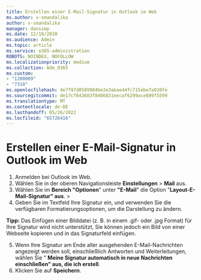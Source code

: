 ```yaml
---
title: Erstellen einer E-Mail-Signatur in Outlook im Web
ms.author: v-smandalika
author: v-smandalika
manager: dansimp
ms.date: 12/18/2020
ms.audience: Admin
ms.topic: article
ms.service: o365-administration
ROBOTS: NOINDEX, NOFOLLOW
ms.localizationpriority: medium
ms.collection: Adm_O365
ms.custom:
- "1200009"
- "7310"
ms.openlocfilehash: 4e7f97d0589984be2e3abae44fc715ebe7a020fe
ms.sourcegitcommit: de17cf643683f8406831eecaf6299ace609f5599
ms.translationtype: MT
ms.contentlocale: de-DE
ms.lasthandoff: 05/26/2022
ms.locfileid: "65726416"
---
```

# <a name="create-an-email-signature-in-outlook-on-the-web"></a>Erstellen einer E-Mail-Signatur in Outlook im Web

1. Anmelden bei Outlook im Web.
2. Wählen Sie in der oberen Navigationsleiste **Einstellungen** >  **Mail** aus.
3. Wählen Sie im **Bereich "Optionen**" unter **"E-Mail**" die Option "**Layout-E-Mail-Signatur" aus**. > 
4. Geben Sie im Textfeld Ihre Signatur ein, und verwenden Sie die verfügbaren Formatierungsoptionen, um die Darstellung zu ändern.

**Tipp:** Das Einfügen einer Bilddatei (z. B. in einem .gif- oder .jpg Format) für Ihre Signatur wird nicht unterstützt, Sie können jedoch ein Bild von einer Webseite kopieren und in das Signaturfeld einfügen.

5. Wenn Ihre Signatur am Ende aller ausgehenden E-Mail-Nachrichten angezeigt werden soll, einschließlich Antworten und Weiterleitungen, wählen Sie " **Meine Signatur automatisch in neue Nachrichten einschließen" aus, die ich erstell**.
6. Klicken Sie auf **Speichern**.

